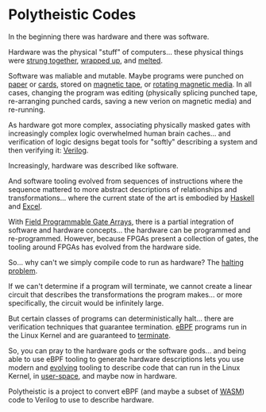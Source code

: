 # Polytheistic Codes

In the beginning there was hardware and there was software.

Hardware was the physical "stuff" of computers... these physical things
were [strung together](https://en.wikipedia.org/wiki/Magnetic-core_memory),
[wrapped up](https://en.wikipedia.org/wiki/Wire_wrap),
and [melted](https://www.google.com/search?q=solder+images).

Software was maliable and mutable. Maybe programs were punched on
[paper](https://en.wikipedia.org/wiki/Punched_tape) or [cards](https://en.wikipedia.org/wiki/Punched_card),
stored on [magnetic tape](https://en.wikipedia.org/wiki/Magnetic_tape), or [rotating magnetic media](https://en.wikipedia.org/wiki/History_of_hard_disk_drives).
In all cases, changing the program was editing (physically splicing punched tape, re-arranging punched cards, saving a new verion on
magnetic media) and re-running.

As hardware got more complex, associating physically masked gates with increasingly complex logic overwhelmed
human brain caches... and verification of logic designs begat tools for "softly" describing a system
and then verifying it: [Verilog](https://en.wikipedia.org/wiki/Verilog).

Increasingly, hardware was described like software.

And software tooling evolved from sequences of instructions where the sequence mattered to
more abstract descriptions of relationships and transformations... where the current
state of the art is embodied by [Haskell](https://en.wikipedia.org/wiki/Haskell_(programming_language))
and [Excel](https://en.wikipedia.org/wiki/Spreadsheet).

With [Field Programmable Gate Arrays](https://en.wikipedia.org/wiki/Field-programmable_gate_array), there
is a partial integration of software and hardware concepts... the hardware can be programmed and
re-programmed. However, because FPGAs present a collection of gates, the tooling around FPGAs
has evolved from the hardware side.

So... why can't we simply compile code to run as hardware? The [halting problem](https://en.wikipedia.org/wiki/Halting_problem).

If we can't determine if a program will terminate, we cannot create a linear circuit that describes the
transformations the program makes... or more specifically, the circuit would be infinitely large.

But certain classes of programs can deterministically halt... there are verification techniques
that guarantee termination. [eBPF](https://ebpf.io/) programs run in the Linux
Kernel and are guaranteed to [terminate](https://lwn.net/Articles/773605/).

So, you can pray to the hardware gods or the software gods... and being able
to use eBPF tooling to generate hardware descriptions lets you use
modern and [evolving](https://thenewstack.io/isovalent-harnesses-ebpf-for-cloud-native-security-visibility/)
tooling to describe code that can run in the Linux Kernel, in [user-space](https://docs.rs/rbpf/0.1.0/rbpf/),
and maybe now in hardware.

Polytheistic is a project to convert eBPF (and maybe a subset of [WASM](https://en.wikipedia.org/wiki/WebAssembly))
code to Verilog to use to describe hardware.

